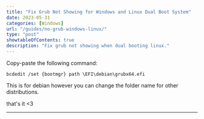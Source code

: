 ```yaml
---
title: "Fix Grub Not Showing for Windows and Linux Dual Boot System"
date: 2023-05-31
categories: [Windows]
url: "/guides/no-grub-windows-linux/"
type: "post"
showtableOfContents: true
description: "Fix grub not showing when dual booting linux."
---
```


Copy-paste the following command: 
```
bcdedit /set {bootmgr} path \EFI\debian\grubx64.efi
```
This is for debian however you can change the folder name for other distributions.


that's it <3

----

  